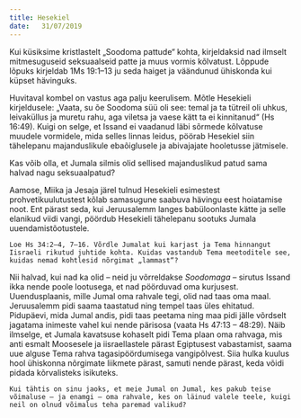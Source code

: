 ```yaml
---
title: Hesekiel
date:   31/07/2019
---
```


Kui küsiksime kristlastelt „Soodoma pattude“ kohta, kirjeldaksid nad ilmselt mitmesuguseid seksuaalseid patte ja muus vormis kõlvatust. Lõppude lõpuks kirjeldab 1Ms 19:1–13 ju seda haiget ja väändunud ühiskonda kui küpset hävinguks.

Huvitaval kombel on vastus aga palju keerulisem. Mõtle Hesekieli kirjeldusele: „Vaata, su õe Soodoma süü oli see: temal ja ta tütreil oli uhkus, leivaküllus ja muretu rahu, aga viletsa ja vaese kätt ta ei kinnitanud“ (Hs 16:49). Kuigi on selge, et Issand ei vaadanud läbi sõrmede kõlvatuse muudele vormidele, mida selles linnas leidus, pöörab Hesekiel siin tähelepanu majanduslikule ebaõiglusele ja abivajajate hooletusse jätmisele.

Kas võib olla, et Jumala silmis olid sellised majanduslikud patud sama halvad nagu seksuaalpatud?

Aamose, Miika ja Jesaja järel tulnud Hesekieli esimestest prohvetikuulutustest kõlab samasugune saabuva hävingu eest hoiatamise noot. Ent pärast seda, kui Jeruusalemm langes babüloonlaste kätte ja selle elanikud viidi vangi, pöördub Hesekieli tähelepanu sootuks Jumala uuendamistõotustele.

`Loe Hs 34:2–4, 7–16. Võrdle Jumalat kui karjast ja Tema hinnangut Iisraeli rikutud juhtide kohta. Kuidas vastandub Tema meetoditele see, kuidas nemad kohtlesid nõrgimat „lammast“?`

Nii halvad, kui nad ka olid – neid ju võrreldakse _Soodomaga_ – sirutus Issand ikka nende poole lootusega, et nad pöörduvad oma kurjusest. Uuendusplaanis, mille Jumal oma rahvale tegi, olid nad taas oma maal. Jeruusalemm pidi saama taastatud ning tempel taas üles ehitatud. Pidupäevi, mida Jumal andis, pidi taas peetama ning maa pidi jälle võrdselt jagatama inimeste vahel kui nende pärisosa (vaata Hs 47:13 – 48:29). Näib ilmselge, et Jumala kavatsuse kohaselt pidi Tema plaan oma rahvaga, mis anti esmalt Moosesele ja iisraellastele pärast Egiptusest vabastamist, saama uue alguse Tema rahva tagasipöördumisega vangipõlvest. Siia hulka kuulus hool ühiskonna nõrgimate liikmete pärast, samuti nende pärast, keda võidi pidada kõrvalisteks isikuteks.

`Kui tähtis on sinu jaoks, et meie Jumal on Jumal, kes pakub teise võimaluse – ja enamgi – oma rahvale, kes on läinud valele teele, kuigi neil on olnud võimalus teha paremad valikud?`